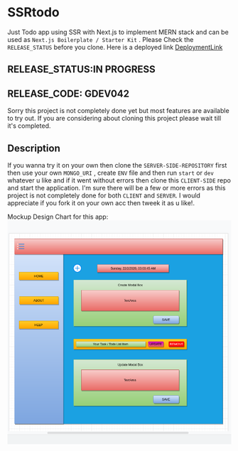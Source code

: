# SSRtodo
  Just Todo app using SSR with Next.js to implement MERN stack and can be used as  `Next.js Boilerplate / Starter Kit` . Please Check the `RELEASE_STATUS` before you clone. Here is a deployed link [DeploymentLink](https://ssrtodo.herokuapp.com/)

## RELEASE_STATUS:IN PROGRESS
## RELEASE_CODE: GDEV042
 Sorry this project is not completely done yet but most features are available to try out. If you are considering about cloning this project please wait till it's completed.

## Description
 If you wanna try it on your own then clone the `SERVER-SIDE-REPOSITORY` first then use your own `MONGO_URI` , create `ENV` file and then run `start` or `dev` whatever u like and if it went without errors then clone this `CLIENT-SIDE` repo and start the application. I'm sure there will be a few or more errors as this project is not completely done for both `CLIENT` and `SERVER`. I would appreciate if you fork it on your own acc then tweek it as u like!.
    
Mockup Design Chart for this app:
![Mockup Design](chart.png)

